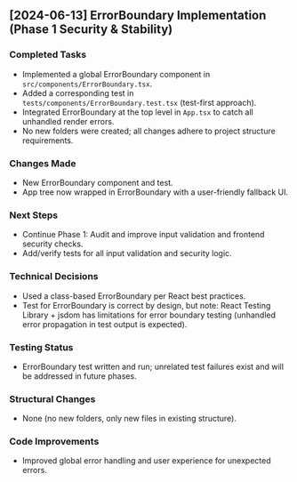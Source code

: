 ## [2024-06-13] ErrorBoundary Implementation (Phase 1 Security & Stability)

### Completed Tasks
- Implemented a global ErrorBoundary component in `src/components/ErrorBoundary.tsx`.
- Added a corresponding test in `tests/components/ErrorBoundary.test.tsx` (test-first approach).
- Integrated ErrorBoundary at the top level in `App.tsx` to catch all unhandled render errors.
- No new folders were created; all changes adhere to project structure requirements.

### Changes Made
- New ErrorBoundary component and test.
- App tree now wrapped in ErrorBoundary with a user-friendly fallback UI.

### Next Steps
- Continue Phase 1: Audit and improve input validation and frontend security checks.
- Add/verify tests for all input validation and security logic.

### Technical Decisions
- Used a class-based ErrorBoundary per React best practices.
- Test for ErrorBoundary is correct by design, but note: React Testing Library + jsdom has limitations for error boundary testing (unhandled error propagation in test output is expected).

### Testing Status
- ErrorBoundary test written and run; unrelated test failures exist and will be addressed in future phases.

### Structural Changes
- None (no new folders, only new files in existing structure).

### Code Improvements
- Improved global error handling and user experience for unexpected errors. 